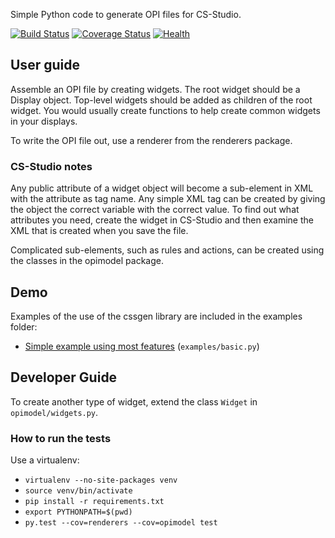 Simple Python code to generate OPI files for CS-Studio.

[![Build Status](https://travis-ci.org/dls-controls/cssgen.svg?branch=master)](https://travis-ci.org/dls-controls/cssgen)
[![Coverage Status](https://coveralls.io/repos/github/dls-controls/cssgen/badge.svg?branch=master)](https://coveralls.io/github/dls-controls/cssgen?branch=master)
[![Health](https://landscape.io/github/dls-controls/cssgen/master/landscape.svg?style=flat)](https://landscape.io/github/dls-controls/cssgen/master)

## User guide

Assemble an OPI file by creating widgets.  The root widget should be a Display object.  Top-level widgets should be added as children of the root widget.  You would usually create functions to help create common widgets in your displays.

To write the OPI file out, use a renderer from the renderers package.

### CS-Studio notes

Any public attribute of a widget object will become a sub-element in XML with the attribute as tag name.  Any simple XML tag can be created by giving the object the correct variable with the correct value.  To find out what attributes you need, create the widget in CS-Studio and then examine the XML that is created when you save the file.

Complicated sub-elements, such as rules and actions, can be created using the classes in the opimodel package.


## Demo

Examples of the use of the cssgen library are included in the examples folder:
* [Simple example using most features](examples/basic.py) (`examples/basic.py`)


## Developer Guide

To create another type of widget, extend the class `Widget` in `opimodel/widgets.py`.

### How to run the tests

Use a virtualenv:

* `virtualenv --no-site-packages venv`
* `source venv/bin/activate`
* `pip install -r requirements.txt`
* `export PYTHONPATH=$(pwd)`
* `py.test --cov=renderers --cov=opimodel test`
